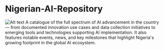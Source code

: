 # Nigerian-AI-Repository
![Alt text](https://github.com/aicollectiveng/Embeddings/blob/main/Nigerian%20AI%20Repository.png)
A catalogue of the full spectrum of AI advancement in the country — from documented innovation use cases and data collection initiatives to emerging tools and technologies supporting AI implementation. It also features notable events, news, and key milestones that highlight Nigeria's growing footprint in the global AI ecosystem.  
